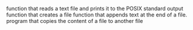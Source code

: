 function that reads a text file and prints it to the POSIX standard output
function that creates a file
function that appends text at the end of a file.
program that copies the content of a file to another file
